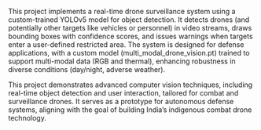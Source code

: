 This project implements a real-time drone surveillance system using a custom-trained YOLOv5 model for object detection. It detects drones (and potentially other targets like vehicles or personnel) in video streams, draws bounding boxes with confidence scores, and issues warnings when targets enter a user-defined restricted area. The system is designed for defense applications, with a custom model (multi_modal_drone_vision.pt) trained to support multi-modal data (RGB and thermal), enhancing robustness in diverse conditions (day/night, adverse weather).

This project demonstrates advanced computer vision techniques, including real-time object detection and user interaction, tailored for combat and surveillance drones. It serves as a prototype for autonomous defense systems, aligning with the goal of building India’s indigenous combat drone technology.